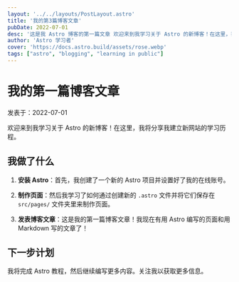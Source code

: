 ```yaml
---
layout: '../../layouts/PostLayout.astro'
title: '我的第3篇博客文章'
pubDate: 2022-07-01
desc: '这是我 Astro 博客的第一篇文章 欢迎来到我学习关于 Astro 的新博客！在这里，我将分享我建立新网站的学习历程。 欢迎来到我学习关于 Astro 的新博客！在这里，我将分享我建立新网站的学习历程。。'
author: 'Astro 学习者'
cover: 'https://docs.astro.build/assets/rose.webp'
tags: ["astro", "blogging", "learning in public"]
---
```


# 我的第一篇博客文章

 发表于：2022-07-01

 欢迎来到我学习关于 Astro 的新博客！在这里，我将分享我建立新网站的学习历程。

 ## 我做了什么

 1. **安装 Astro**：首先，我创建了一个新的 Astro 项目并设置好了我的在线账号。

 2. **制作页面**：然后我学习了如何通过创建新的 `.astro` 文件并将它们保存在 `src/pages/` 文件夹里来制作页面。

 3. **发表博客文章**：这是我的第一篇博客文章！我现在有用 Astro 编写的页面和用 Markdown 写的文章了！

 ## 下一步计划

 我将完成 Astro 教程，然后继续编写更多内容。关注我以获取更多信息。